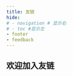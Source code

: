 ```yaml
---
title: 友链
hide:
# - navigation # 显示右
# - toc #显示左
- footer
- feedback
---
```

<div class="markdown-content">
    <h2>欢迎加入友链</h2>
</div>
<div class="post-body">
    <div id="links">
        <style>
            /* 用于大屏幕和小屏幕的通用样式 */
            .card {
                width: 45%;
                font-size: 1rem;
                padding: 10px 20px;
                border-radius: 4px;
                transition-duration: 0.15s;
                margin-bottom: 1rem;
                display: flex;
            }

            .card:nth-child(odd) {
                float: left;
            }

            .card:nth-child(even) {
                float: right;
            }

            .card:hover {
                transform: scale(1.1);
                box-shadow: 0 2px 6px 0 rgba(0, 0, 0, 0.12), 0 0 6px 0 rgba(0, 0, 0, 0.04);
            }

            .card a {
                border: none;
            }

            .card .ava {
                width: 3rem !important;
                height: 3rem !important;
                margin: 0 !important;
                margin-right: 1em !important;
                border-radius: 4px;
            }

            .card .card-header {
                font-style: italic;
                overflow: hidden;
                width: 100%;
            }

            .card .card-header a {
                font-style: normal;
                color: #608DBD;
                font-weight: bold;
                text-decoration: none;
            }

            .card .card-header a:hover {
                color: #d480aa;
                text-decoration: none;
            }

            .card .card-header .info {
                font-style: normal;
                color: #a3a3a3;
                font-size: 14px;
                min-width: 0;
                overflow: hidden;
                white-space: nowrap;
            }

            /* 媒体查询：小屏幕 */
            @media (max-width: 768px) {
                .card {
                    width: 100%;
                    /* 在小屏幕上显示为单列 */
                    float: none;
                    /* 清除浮动 */
                }
            }
        </style>
        <div class="links-content">
            <div class="link-navigation">
                <div class="card">
                    <img class="ava" src="https://cn.mcecy.com/image/20231012/7a090d32db0fe8738dba0d0d578f21f5.jpg" />
                    <div class="card-header">
                        <div>
                            <a href="https://xpmrobot.tech/" target=“_blank”>Xpm's Robot Lab</a>
                        </div>
                        <div class="info">
                            星星之火可以燎原
                        </div>
                    </div>
                </div>
                <div class="card">
                    <img class="ava" src="https://cn.mcecy.com/image/20231013/84601321a2f835bcc15fdcd87fc1b49c.jpg" />
                    <div class="card-header">
                        <div>
                            <a href="https://space.bilibili.com/453156065?spm_id_from=333.1007.0.0"
                                target=“_blank”>Xpm's bilibili</a>
                        </div>
                        <div class="info">
                            一起来玩哇
                        </div>
                    </div>
                </div>
                <div class="card">
                    <img class="ava" src="https://cn.mcecy.com/image/20231006/a05f708fb7b0426e7a5786669d5b1386.png" />
                    <div class="card-header">
                        <div>
                            <a href="https://wcowin.work/ " target=“_blank”>Wcowin’s blog</a>
                        </div>
                        <div class="info">这是一个分享技术的小站。</div>
                    </div>
                </div>
                <div class="card">
                    <img class="ava" src="https://cn.mcecy.com/image/20231013/837b11932c18929bf9aceaf9783134a8.png" />
                    <div class="card-header">
                        <div>
                            <a href="https://www.openeuler.org/zh/" target=“_blank”>欧拉系统</a>
                        </div>
                        <div class="info">欢迎讨论留言</div>
                    </div>
                </div>
                <div class="card">
                    <img class="ava" src="https://cn.mcecy.com/image/20231013/72f3ec97396378ee28d94a0763cb4a3f.png" />
                    <div class="card-header">
                        <div>
                            <a href="https://www.harmonyos.com/" target=“_blank”>鸿蒙系统</a>
                        </div>
                        <div class="info">欢迎讨论留言</div>
                    </div>
                </div>
            </div>
        </div>
    </div>
</div>



<!-- <div class="card">
   <img class="ava" src="{avatarurl}" />
   <div class="card-header">
      <div>
         <a href="{link}">{name}</a>
      </div>
      <div class="info">{description}</div>
   </div>
</div>

  <div class="links-content"> 
   <div class="link-navigation"> 
    <div class="card"> 
     <img class="ava" src="https://cn.mcecy.com/image/20231006/a05f708fb7b0426e7a5786669d5b1386.png" /> 
     <div class="card-header"> 
      <div> 
       <a href="https://wcowin.work/ " target=“_blank”>Wcowin’s blog</a> 
      </div> 
      <div class="info">
       这是一个分享技术的小站。
      </div> 
     </div> 
    </div> 
    <div class="card"> 
     <img class="ava" src="https://cn.mcecy.com/image/20231012/7a090d32db0fe8738dba0d0d578f21f5.jpg" /> 
     <div class="card-header"> 
      <div> 
       <a href="https://xpmrobot.tech/" target=“_blank”>Xpm's Robot Lab</a> 
      </div> 
      <div class="info">
       以达星辰
      </div> 
     </div>
    </div>
    <div class="card"> 
     <img class="ava" src="https://cn.mcecy.com/image/20231012/d96b912437fb0bec0d282dfe734b1d9b.jpeg" /> 
     <div class="card-header"> 
      <div> 
       <a href="https://macapp.org.cn/" target=“_blank”>Macapp</a> 
      </div> 
      <div class="info">
       专注于分享Mac资源的频道
      </div> 
     </div> 
    </div>

   </div> 
  </div>







<!-- <div class="markdown-content">
    <h2>欢迎加入友链</h2>
</div>
详见：[如何给MKdocs添加友链](../blog/Mkdocs/linktech.md) -->